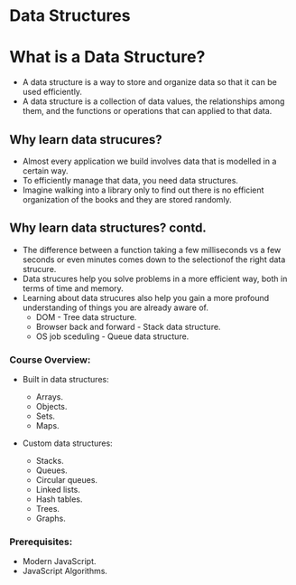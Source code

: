 # Data Structures

<h1>What is a Data Structure?</h1>

- A data structure is a way to store and organize data so that it can be used efficiently.
- A data structure is a collection of data values, the relationships among them, and the functions
  or operations that can applied to that data.

## Why learn data strucures?

- Almost every application we build involves data that is modelled in a certain way.
- To efficiently manage that data, you need data structures.
- Imagine walking into a library only to find out there is no efficient organization of
  the books and they are stored randomly.

## Why learn data structures? contd.

- The difference between a function taking a few milliseconds vs a few seconds
  or even minutes comes down to the selectionof the right data strucure.
- Data strucures help you solve problems in a more efficient way,
  both in terms of time and memory.
- Learning about data strucures also help you gain a more profound understanding
  of things you are already aware of.
    - DOM - Tree data structure.
    - Browser back and forward - Stack data structure.
    - OS job sceduling - Queue data structure.

### Course Overview:

- Built in data structures:

  - Arrays.
  - Objects.
  - Sets.
  - Maps.

- Custom data structures:

  - Stacks.
  - Queues.
  - Circular queues.
  - Linked lists.
  - Hash tables.
  - Trees.
  - Graphs.

### Prerequisites:

- Modern JavaScript.
- JavaScript Algorithms.
